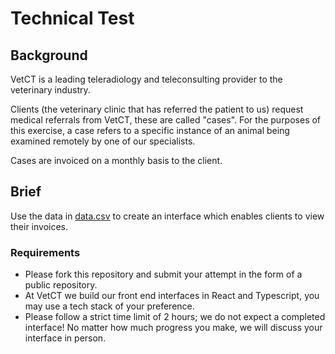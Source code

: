 # Technical Test

## Background
VetCT is a leading teleradiology and teleconsulting provider to the veterinary industry.

Clients (the veterinary clinic that has referred the patient to us) request medical referrals from VetCT, these are called "cases".  For the purposes of this exercise, a case refers to a specific instance of an animal being examined remotely by one of our specialists.

Cases are invoiced on a monthly basis to the client.

## Brief
Use the data in [data.csv](https://github.com/VetCTOrg/interview-test/blob/main/data.csv) to create an interface which enables clients to view their invoices. 

### Requirements
 - Please fork this repository and submit your attempt in the form of a public repository.
 - At VetCT we build our front end interfaces in React and Typescript, you may use a tech stack of your preference. 
 - Please follow a strict time limit of 2 hours; we do not expect a completed interface! No matter how much progress you make, we will discuss your interface in person. 

